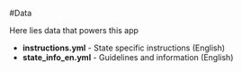 #Data

Here lies data that powers this app

* **instructions.yml** - State specific instructions (English)
* **state_info_en.yml** - Guidelines and information (English)